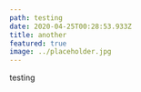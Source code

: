 ```yaml
---
path: testing
date: 2020-04-25T00:28:53.933Z
title: another
featured: true
image: ../placeholder.jpg
---
```

testing